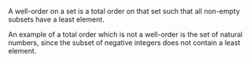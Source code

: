 A well-order on a set is a total order on that set such that all non-empty subsets have a least element.

An example of a total order which is not a well-order is the set of natural numbers, since the subset of negative integers does not contain a least element.